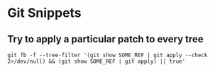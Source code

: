 # Git Snippets

## Try to apply a particular patch to every tree

```
git fb -f --tree-filter '(git show SOME_REF | git apply --check 2>/dev/null) && (git show SOME_REF | git apply) || true'
```
